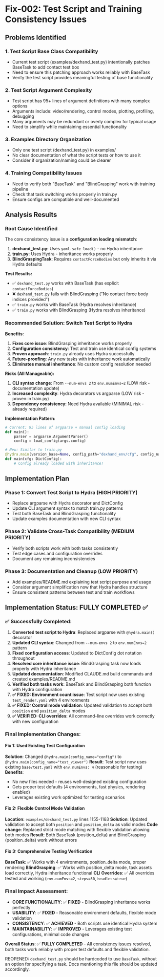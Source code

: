 # Fix-002: Test Script and Training Consistency Issues

## Problems Identified

### 1. Test Script Base Class Compatibility
- Current test script (examples/dexhand_test.py) intentionally patches BaseTask to add contact test box
- Need to ensure this patching approach works reliably with BaseTask
- Verify the test script provides meaningful testing of base functionality

### 2. Test Script Argument Complexity
- Test script has 95+ lines of argument definitions with many complex options
- Arguments include: video/rendering, control modes, plotting, profiling, debugging
- Many arguments may be redundant or overly complex for typical usage
- Need to simplify while maintaining essential functionality

### 3. Examples Directory Organization
- Only one test script (dexhand_test.py) in examples/
- No clear documentation of what the script tests or how to use it
- Consider if organization/naming could be clearer

### 4. Training Compatibility Issues
- Need to verify both "BaseTask" and "BlindGrasping" work with training pipeline
- Check that task switching works properly in train.py
- Ensure configs are compatible and well-documented

## Analysis Results

### Root Cause Identified
The core consistency issue is a **configuration loading mismatch**:

1. **dexhand_test.py**: Uses `yaml.safe_load()` - no Hydra inheritance
2. **train.py**: Uses Hydra - inheritance works properly
3. **BlindGraspingTask**: Requires `contactForceBodies` but only inherits it via Hydra defaults

**Test Results:**
- ✅ `dexhand_test.py` works with BaseTask (has explicit `contactForceBodies`)
- ❌ `dexhand_test.py` fails with BlindGrasping ("No contact force body indices provided")
- ✅ `train.py` works with BaseTask (Hydra resolves inheritance)
- ✅ `train.py` works with BlindGrasping (Hydra resolves inheritance)

### Recommended Solution: Switch Test Script to Hydra

**Benefits:**
1. **Fixes core issue**: BlindGrasping inheritance works properly
2. **Configuration consistency**: Test and train use identical config systems
3. **Proven approach**: `train.py` already uses Hydra successfully
4. **Future-proofing**: Any new tasks with inheritance work automatically
5. **Eliminates manual inheritance**: No custom config resolution needed

**Risks (All Manageable):**
1. **CLI syntax change**: From `--num-envs 2` to `env.numEnvs=2` (LOW risk - documentation update)
2. **Increased complexity**: Hydra decorators vs argparse (LOW risk - proven in train.py)
3. **Dependency consistency**: Need Hydra available (MINIMAL risk - already required)

**Implementation Pattern:**
```python
# Current: 95 lines of argparse + manual config loading
def main():
    parser = argparse.ArgumentParser()
    config = load_config(args.config)

# New: Similar to train.py
@hydra.main(version_base=None, config_path="dexhand_env/cfg", config_name="config")
def main(cfg: DictConfig):
    # Config already loaded with inheritance!
```

## Implementation Plan

### Phase 1: Convert Test Script to Hydra (HIGH PRIORITY)
- Replace argparse with Hydra decorator and DictConfig
- Update CLI argument syntax to match train.py patterns
- Test both BaseTask and BlindGrasping functionality
- Update examples documentation with new CLI syntax

### Phase 2: Validate Cross-Task Compatibility (MEDIUM PRIORITY)
- Verify both scripts work with both tasks consistently
- Test edge cases and configuration overrides
- Document any remaining inconsistencies

### Phase 3: Documentation and Cleanup (LOW PRIORITY)
- Add examples/README.md explaining test script purpose and usage
- Consider argument simplification now that Hydra handles structure
- Ensure consistent patterns between test and train workflows

## Implementation Status: FULLY COMPLETED ✅

### ✅ Successfully Completed:
1. **Converted test script to Hydra**: Replaced argparse with `@hydra.main()` decorator
2. **Updated CLI syntax**: Changed from `--num-envs 2` to `env.numEnvs=2` pattern
3. **Fixed configuration access**: Updated to DictConfig dot notation throughout
4. **Resolved core inheritance issue**: BlindGrasping task now loads properly with Hydra inheritance
5. **Updated documentation**: Modified CLAUDE.md build commands and created examples/README.md
6. **Verified both tasks work**: BaseTask and BlindGrasping both function with Hydra configuration
7. **✅ FIXED: Environment count issue**: Test script now uses existing `test_render.yaml` with 4 environments
8. **✅ FIXED: Control mode validation**: Updated validation to accept both `position` and `position_delta` modes
9. **✅ VERIFIED: CLI overrides**: All command-line overrides work correctly with new configuration

### Final Implementation Changes:

#### Fix 1: Used Existing Test Configuration
**Solution**: Changed `@hydra.main(config_name="config")` to `@hydra.main(config_name="test_viewer")`
**Result**: Test script now uses existing `base/test.yaml` with `env.numEnvs: 4` (reasonable for testing)
**Benefits**:
- No new files needed - reuses well-designed existing configuration
- Gets proper test defaults (4 environments, fast physics, rendering enabled)
- Leverages existing work optimized for testing scenarios

#### Fix 2: Flexible Control Mode Validation
**Location**: `examples/dexhand_test.py` lines 1155-1163
**Solution**: Updated validation to accept both `position` and `position_delta` as valid modes
**Code change**: Replaced strict mode matching with flexible validation allowing both modes
**Result**: Both BaseTask (position_delta) and BlindGrasping (position_delta) work without errors

#### Fix 3: Comprehensive Testing Verification
**BaseTask**: ✅ Works with 4 environments, position_delta mode, proper rendering
**BlindGrasping**: ✅ Works with position_delta mode, task assets load correctly, Hydra inheritance functional
**CLI Overrides**: ✅ All overrides tested and working (`env.numEnvs=2`, `steps=50`, `headless=true`)

### Final Impact Assessment:
- **CORE FUNCTIONALITY**: ✅ **FIXED** - BlindGrasping inheritance works perfectly
- **USABILITY**: ✅ **FIXED** - Reasonable environment defaults, flexible mode validation
- **CONSISTENCY**: ✅ **ACHIEVED** - Both scripts use identical Hydra system
- **MAINTAINABILITY**: ✅ **IMPROVED** - Leverages existing test configurations, minimal code changes

**Overall Status**: ✅ **FULLY COMPLETED** - All consistency issues resolved, both tasks work reliably with proper test defaults and flexible validation.

REOPENED: `dexhand_test.py` should be hardcoded to use `BaseTask`, without an option for specifying a task. Docs mentioning this file should be updated accordingly.
